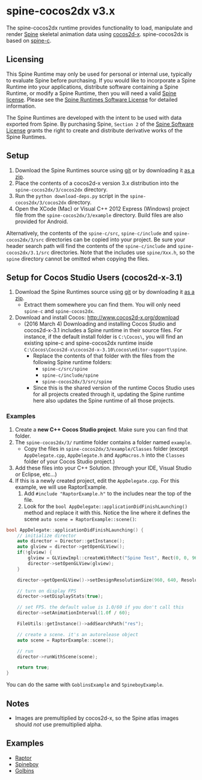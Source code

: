 # spine-cocos2dx v3.x

The spine-cocos2dx runtime provides functionality to load, manipulate and render [Spine](http://esotericsoftware.com) skeletal animation data using [cocos2d-x](http://www.cocos2d-x.org/). spine-cocos2dx is based on [spine-c](https://github.com/EsotericSoftware/spine-runtimes/tree/master/spine-c).

## Licensing

This Spine Runtime may only be used for personal or internal use, typically to evaluate Spine before purchasing. If you would like to incorporate a Spine Runtime into your applications, distribute software containing a Spine Runtime, or modify a Spine Runtime, then you will need a valid [Spine license](https://esotericsoftware.com/spine-purchase). Please see the [Spine Runtimes Software License](https://github.com/EsotericSoftware/spine-runtimes/blob/master/LICENSE) for detailed information.

The Spine Runtimes are developed with the intent to be used with data exported from Spine. By purchasing Spine, `Section 2` of the [Spine Software License](https://esotericsoftware.com/files/license.txt) grants the right to create and distribute derivative works of the Spine Runtimes.

## Setup

1. Download the Spine Runtimes source using [git](https://help.github.com/articles/set-up-git) or by downloading it [as a zip](https://github.com/EsotericSoftware/spine-runtimes/archive/master.zip).
1. Place the contents of a cocos2d-x version 3.x distribution into the `spine-cocos2dx/3/cocos2dx` directory.
1. Run the `python download-deps.py` script in the `spine-cocos2dx/3/cocos2dx` directory.
1. Open the XCode (Mac) or Visual C++ 2012 Express (Windows) project file from the `spine-cocos2dx/3/example` directory. Build files are also provided for Android.

Alternatively, the contents of the `spine-c/src`, `spine-c/include` and `spine-cocos2dx/3/src` directories can be copied into your project. Be sure your header search path will find the contents of the `spine-c/include` and `spine-cocos2dx/3.1/src` directories. Note that the includes use `spine/Xxx.h`, so the `spine` directory cannot be omitted when copying the files.

## Setup for Cocos Studio Users (cocos2d-x-3.1)
1. Download the Spine Runtimes source using [git](https://help.github.com/articles/set-up-git) or by downloading it [as a zip](https://github.com/EsotericSoftware/spine-runtimes/archive/master.zip).
	- Extract them somewhere you can find them. You will only need `spine-c` and `spine-cocos2dx`.
1. Download and install Cocos: http://www.cocos2d-x.org/download
	- (2016 March 4) Downloading and installing Cocos Studio and cocos2d-x-3.1 includes a Spine runtime in their source files. For instance, if the default install folder is `C:\Cocos\`, you will find an existing spine-c and spine-cocos2dx runtime inside `C:\Cocos\Cocos2d-x\cocos2d-x-3.10\cocos\editor-support\spine`.
		- Replace the contents of that folder with the files from the following Spine runtime folders:
			- `spine-c/src/spine`
			- `spine-c/include/spine`
			- `spine-cocos2dx/3/src/spine`
		- Since this is the shared version of the runtime Cocos Studio uses for all projects created through it, updating the Spine runtime here also updates the Spine runtime of all those projects.

### Examples
1. Create a **new C++ Cocos Studio project**. Make sure you can find that folder. 
1. The `spine-cocos2dx/3/` runtime folder contains a folder named `example`.
	- Copy the files in `spine-cocos2dx/3/example/Classes` folder (except `AppDelegate.cpp`, `AppDelegate.h` and `AppMacros.h` into the `Classes` folder of your Cocos Studio project.)
1. Add these files into your C++ Solution. (through your IDE, Visual Studio or Eclipse, etc...)
2. If this is a newly created project, edit the `AppDelegate.cpp`. For this example, we will use RaptorExample.
	1. Add `#include "RaptorExample.h"` to the includes near the top of the file.
	2. Look for the `bool AppDelegate::applicationDidFinishLaunching()` method and replace it with this. Notice the line where it defines the scene `auto scene = RaptorExample::scene()`:

```cpp
bool AppDelegate::applicationDidFinishLaunching() {
    // initialize director
    auto director = Director::getInstance();
    auto glview = director->getOpenGLView();
    if(!glview) {
        glview = GLViewImpl::createWithRect("Spine Test", Rect(0, 0, 960, 640));
        director->setOpenGLView(glview);
    }

    director->getOpenGLView()->setDesignResolutionSize(960, 640, ResolutionPolicy::SHOW_ALL);

    // turn on display FPS
    director->setDisplayStats(true);

    // set FPS. the default value is 1.0/60 if you don't call this
    director->setAnimationInterval(1.0f / 60);

    FileUtils::getInstance()->addSearchPath("res");

    // create a scene. it's an autorelease object    
    auto scene = RaptorExample::scene();

    // run
    director->runWithScene(scene);

    return true;
}
```

You can do the same with `GoblinsExample` and `SpineboyExample`.
	



## Notes

- Images are premultiplied by cocos2d-x, so the Spine atlas images should *not* use premultiplied alpha.

## Examples

- [Raptor](https://github.com/EsotericSoftware/spine-runtimes/blob/master/spine-cocos2dx/3/example/Classes/RaptorExample.cpp)
- [Spineboy](https://github.com/EsotericSoftware/spine-runtimes/blob/master/spine-cocos2dx/3/example/Classes/SpineboyExample.cpp)
- [Golbins](https://github.com/EsotericSoftware/spine-runtimes/blob/master/spine-cocos2dx/3/example/Classes/GoblinsExample.cpp)
